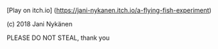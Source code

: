 [Play on itch.io] (https://jani-nykanen.itch.io/a-flying-fish-experiment)

(c) 2018 Jani Nykänen

PLEASE DO NOT STEAL, thank you